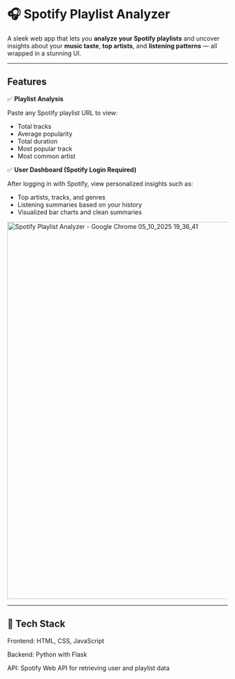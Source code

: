 
# 🎧 Spotify Playlist Analyzer

A sleek web app that lets you **analyze your Spotify playlists** and uncover insights about your **music taste**, **top artists**, and **listening patterns** — all wrapped in a stunning UI.

---

## Features

✅ **Playlist Analysis**  

Paste any Spotify playlist URL to view:
- Total tracks  
- Average popularity  
- Total duration  
- Most popular track  
- Most common artist  




✅ **User Dashboard (Spotify Login Required)**  

After logging in with Spotify, view personalized insights such as:
- Top artists, tracks, and genres  
- Listening summaries based on your history  
- Visualized bar charts and clean summaries  




<img width="1920" height="862" alt="Spotify Playlist Analyzer - Google Chrome 05_10_2025 19_36_41" src="https://github.com/user-attachments/assets/11f85bf3-572e-44bc-9226-d6b59690a155" />

---

## 🧠 Tech Stack

Frontend: HTML, CSS, JavaScript

Backend: Python with Flask

API: Spotify Web API for retrieving user and playlist data

